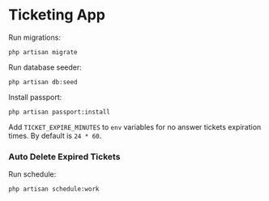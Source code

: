 # Ticketing App

Run migrations:
```shell
php artisan migrate
```

Run database seeder:
```shell
php artisan db:seed
```

Install passport:
```shell
php artisan passport:install
```

Add `TICKET_EXPIRE_MINUTES` to `env` variables for no answer tickets expiration times. By default is `24 * 60`.

### Auto Delete Expired Tickets
Run schedule:
```shell
php artisan schedule:work
```
